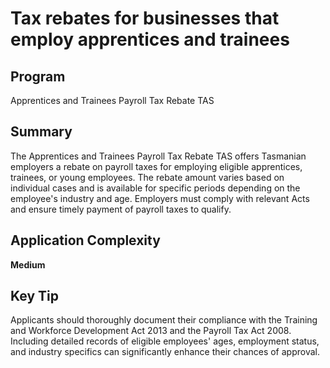 # Tax rebates for businesses that employ apprentices and trainees
  
## Program
Apprentices and Trainees Payroll Tax Rebate TAS

## Summary
The Apprentices and Trainees Payroll Tax Rebate TAS offers Tasmanian employers a rebate on payroll taxes for employing eligible apprentices, trainees, or young employees. The rebate amount varies based on individual cases and is available for specific periods depending on the employee's industry and age. Employers must comply with relevant Acts and ensure timely payment of payroll taxes to qualify.

## Application Complexity
**Medium**

## Key Tip
Applicants should thoroughly document their compliance with the Training and Workforce Development Act 2013 and the Payroll Tax Act 2008. Including detailed records of eligible employees' ages, employment status, and industry specifics can significantly enhance their chances of approval.
